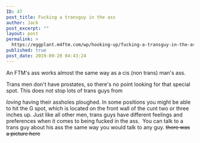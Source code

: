 ```yaml
---
ID: 47
post_title: Fucking a transguy in the ass
author: Jack
post_excerpt: ""
layout: post
permalink: >
  https://eggplant.m4ftm.com/wp/hooking-up/fucking-a-transguy-in-the-ass/
published: true
post_date: 2019-09-20 04:43:24
---
```

<p id="mcetoc_1dl0cp9i50">
  An FTM's ass works almost the same way as a cis (non trans) man's ass.
</p> Trans men don't have prostates, so there's no point looking for that special spot. This does not stop lots of trans guys from 

*loving* having their assholes ploughed. In some positions you might be able to hit the G spot, which is located on the front wall of the cunt two or three inches up. Just like all other men, trans guys have different feelings and preferences when it comes to being fucked in the ass.  You can talk to a trans guy about his ass the same way you would talk to any guy. <del>there was a picture here</del>
